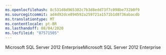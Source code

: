 ```yaml
---
ms.openlocfilehash: 8c531d8d965382c7b3d8edd73f7c098be732b0f9
ms.sourcegitcommit: ad4d92dce894592a259721a1571b1d8736abacdb
ms.translationtype: MT
ms.contentlocale: pt-BR
ms.lasthandoff: 08/04/2020
ms.locfileid: "87571505"
---
```

<span data-ttu-id="7e563-101">Microsoft SQL Server 2012 Enterprise</span><span class="sxs-lookup"><span data-stu-id="7e563-101">Microsoft SQL Server 2012 Enterprise</span></span>
